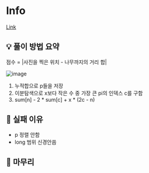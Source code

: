 # Info
[Link](https://boj.kr/23829)
## 💡 풀이 방법 요약

점수 = |사진을 찍은 위치 - 나무까지의 거리 합|

![image](https://gist.github.com/user-attachments/assets/74c35b8c-d8b6-4bf0-8944-26c8c028f997)

1. 누적합으로 p들을 저장
2. 이분탐색으로 x보다 작은 수 중 가장 큰 pi의 인덱스 c를 구함
3. sum[n] - 2 * sum[c] + x * (2c - n)

## 👀 실패 이유
+ p 정렬 안함
+ long 범위 신경안씀

## 🙂 마무리
